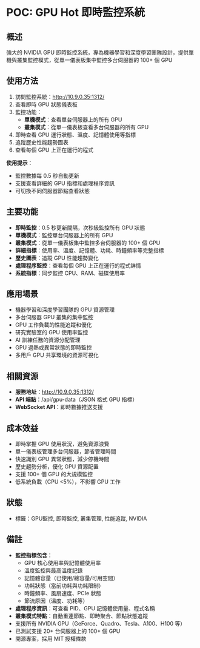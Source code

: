 # POC: GPU Hot 即時監控系統

## 概述
強大的 NVIDIA GPU 即時監控系統，專為機器學習和深度學習團隊設計，提供單機與叢集監控模式，從單一儀表板集中監控多台伺服器的 100+ 個 GPU

## 使用方法
1. 訪問監控系統：http://10.9.0.35:1312/
2. 查看即時 GPU 狀態儀表板
3. 監控功能：
   - **單機模式**：查看單台伺服器上的所有 GPU
   - **叢集模式**：從單一儀表板查看多台伺服器的所有 GPU
4. 即時查看 GPU 運行狀態、溫度、記憶體使用等指標
5. 追蹤歷史性能趨勢圖表
6. 查看每個 GPU 上正在運行的程式

**使用提示**：
- 監控數據每 0.5 秒自動更新
- 支援查看詳細的 GPU 指標和處理程序資訊
- 可切換不同伺服器節點查看狀態

## 主要功能
- **即時監控**：0.5 秒更新間隔，次秒級監控所有 GPU 狀態
- **單機模式**：監控單台伺服器上的所有 GPU
- **叢集模式**：從單一儀表板集中監控多台伺服器的 100+ 個 GPU
- **詳細指標**：使用率、溫度、記憶體、功耗、時鐘頻率等完整指標
- **歷史圖表**：追蹤 GPU 性能趨勢變化
- **處理程序監控**：查看每個 GPU 上正在運行的程式詳情
- **系統指標**：同步監控 CPU、RAM、磁碟使用率

## 應用場景
- 機器學習和深度學習團隊的 GPU 資源管理
- 多台伺服器 GPU 叢集的集中監控
- GPU 工作負載的性能追蹤和優化
- 研究實驗室的 GPU 使用率監控
- AI 訓練任務的資源分配管理
- GPU 過熱或異常狀態的即時監控
- 多用戶 GPU 共享環境的資源可視化

## 相關資源
- **服務地址**：http://10.9.0.35:1312/
- **API 端點**：/api/gpu-data（JSON 格式 GPU 指標）
- **WebSocket API**：即時數據推送支援

## 成本效益
- 即時掌握 GPU 使用狀況，避免資源浪費
- 單一儀表板管理多台伺服器，節省管理時間
- 快速識別 GPU 異常狀態，減少停機時間
- 歷史趨勢分析，優化 GPU 資源配置
- 支援 100+ 個 GPU 的大規模監控
- 低系統負載（CPU <5%），不影響 GPU 工作

## 狀態
- 標籤：GPU監控, 即時監控, 叢集管理, 性能追蹤, NVIDIA

## 備註
- **監控指標包含**：
  - GPU 核心使用率與記憶體使用率
  - 溫度監控與最高溫度記錄
  - 記憶體容量（已使用/總容量/可用空間）
  - 功耗狀態（當前功耗與功耗限制）
  - 時鐘頻率、風扇速度、PCIe 狀態
  - 節流原因（溫度、功耗等）
- **處理程序資訊**：可查看 PID、GPU 記憶體使用量、程式名稱
- **叢集模式特點**：自動重連節點、即時聚合、節點狀態追蹤
- 支援所有 NVIDIA GPU（GeForce、Quadro、Tesla、A100、H100 等）
- 已測試支援 20+ 台伺服器上的 100+ 個 GPU
- 開源專案，採用 MIT 授權條款
